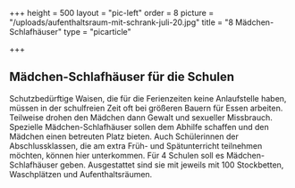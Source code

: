 +++
height = 500
layout = "pic-left"
order = 8
picture = "/uploads/aufenthaltsraum-mit-schrank-juli-20.jpg"
title = "8 Mädchen-Schlafhäuser"
type = "picarticle"

+++
## Mädchen-Schlafhäuser für die Schulen

Schutzbedürftige Waisen, die für die Ferienzeiten keine Anlaufstelle haben, müssen in der schulfreien Zeit oft bei größeren Bauern für Essen arbeiten. Teilweise drohen den Mädchen dann Gewalt und sexueller Missbrauch. Spezielle Mädchen-Schlafhäuser sollen dem Abhilfe schaffen und den Mädchen einen betreuten Platz bieten. Auch Schülerinnen der Abschlussklassen, die am extra Früh- und Spätunterricht teilnehmen möchten, können hier unterkommen. Für 4 Schulen soll es Mädchen-Schlafhäuser geben. Ausgestattet sind sie mit jeweils mit 100 Stockbetten, Waschplätzen und Aufenthaltsräumen.